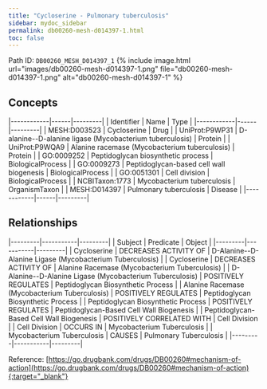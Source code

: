 ```yaml
---
title: "Cycloserine - Pulmonary tuberculosis"
sidebar: mydoc_sidebar
permalink: db00260-mesh-d014397-1.html
toc: false 
---
```



Path ID: `DB00260_MESH_D014397_1`
{% include image.html url="images/db00260-mesh-d014397-1.png" file="db00260-mesh-d014397-1.png" alt="db00260-mesh-d014397-1" %}

## Concepts

|------------|------|---------|
| Identifier | Name | Type    |
|------------|------|---------|
| MESH:D003523 | Cycloserine | Drug |
| UniProt:P9WP31 | D-alanine--D-alanine ligase (Mycobacterium tuberculosis) | Protein |
| UniProt:P9WQA9 | Alanine racemase (Mycobacterium tuberculosis) | Protein |
| GO:0009252 | Peptidoglycan biosynthetic process | BiologicalProcess |
| GO:0009273 | Peptidoglycan-based cell wall biogenesis | BiologicalProcess |
| GO:0051301 | Cell division | BiologicalProcess |
| NCBITaxon:1773 | Mycobacterium tuberculosis | OrganismTaxon |
| MESH:D014397 | Pulmonary tuberculosis | Disease |
|------------|------|---------|

## Relationships

|---------|-----------|---------|
| Subject | Predicate | Object  |
|---------|-----------|---------|
| Cycloserine | DECREASES ACTIVITY OF | D-Alanine--D-Alanine Ligase (Mycobacterium Tuberculosis) |
| Cycloserine | DECREASES ACTIVITY OF | Alanine Racemase (Mycobacterium Tuberculosis) |
| D-Alanine--D-Alanine Ligase (Mycobacterium Tuberculosis) | POSITIVELY REGULATES | Peptidoglycan Biosynthetic Process |
| Alanine Racemase (Mycobacterium Tuberculosis) | POSITIVELY REGULATES | Peptidoglycan Biosynthetic Process |
| Peptidoglycan Biosynthetic Process | POSITIVELY REGULATES | Peptidoglycan-Based Cell Wall Biogenesis |
| Peptidoglycan-Based Cell Wall Biogenesis | POSITIVELY CORRELATED WITH | Cell Division |
| Cell Division | OCCURS IN | Mycobacterium Tuberculosis |
| Mycobacterium Tuberculosis | CAUSES | Pulmonary Tuberculosis |
|---------|-----------|---------|

Reference: [https://go.drugbank.com/drugs/DB00260#mechanism-of-action](https://go.drugbank.com/drugs/DB00260#mechanism-of-action){:target="_blank"}
